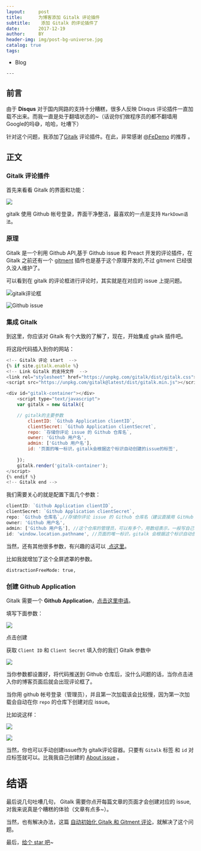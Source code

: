 ```yaml
---
layout:     post
title:      为博客添加 Gitalk 评论插件
subtitle:    添加 Gitalk 的评论插件了
date:       2017-12-19
author:     BY
header-img: img/post-bg-universe.jpg
catalog: true
tags:
```
- Blog
```
---
```



## 前言

由于 **Disqus** 对于国内网路的支持十分糟糕，很多人反映 Disqus 评论插件一直加载不出来。而我一直是处于翻墙状态的\~（话说你们做程序员的都不翻墙用Google的吗😅，哈哈，吐嘈下）

针对这个问题，我添加了[Gitalk][1] 评论插件。在此，非常感谢 [@FeDemo][2] 的推荐 。

## 正文

### Gitalk 评论插件

首先来看看 Gitalk 的界面和功能：

[![][image-1]][3]

gitalk 使用 Github 帐号登录，界面干净整洁，最喜欢的一点是支持 `MarkDown语法`。

### 原理

Gitalk 是一个利用 Github API,基于 Github issue 和 Preact 开发的评论插件，在 Gitalk 之前还有一个 [gitment][4] 插件也是基于这个原理开发的,不过 gitment 已经很久没人维护了。

可以看到在 gitalk 的评论框进行评论时，其实就是在对应的 issue 上提问题。

![gitalk评论框][image-2]

![Github issue][image-3]


### 集成 Gitalk

到这里，你应该对 Gitalk 有个大致的了解了，现在，开始集成 gitalk 插件吧。


将这段代码插入到你的网站：


```js
<!-- Gitalk 评论 start  -->
{% if site.gitalk.enable %}
<!-- Link Gitalk 的支持文件  -->
<link rel="stylesheet" href="https://unpkg.com/gitalk/dist/gitalk.css">
<script src="https://unpkg.com/gitalk@latest/dist/gitalk.min.js"></script>

<div id="gitalk-container"></div>
    <script type="text/javascript">
    var gitalk = new Gitalk({

    // gitalk的主要参数
		clientID: `Github Application clientID`,
		clientSecret: `Github Application clientSecret`,
		repo: `存储你评论 issue 的 Github 仓库名`,
		owner: 'Github 用户名',
		admin: ['Github 用户名'],
		id: '页面的唯一标识，gitalk会根据这个标识自动创建的issue的标签',
    
    });
    gitalk.render('gitalk-container');
</script>
{% endif %}
<!-- Gitalk end -->
```

我们需要关心的就是配置下面几个参数：

```js
clientID: `Github Application clientID`,
clientSecret: `Github Application clientSecret`,
repo: `Github 仓库名`,//存储你评论 issue 的 Github 仓库名（建议直接用 GitHub Page 的仓库名）
owner: 'Github 用户名',
admin: ['Github 用户名'], //这个仓库的管理员，可以有多个，用数组表示，一般写自己,
id: 'window.location.pathname', //页面的唯一标识，gitalk 会根据这个标识自动创建的issue的标签,我们使用页面的相对路径作为标识
```
当然，还有其他很多参数，有兴趣的话可以 [ 点这里][5]。

比如我就增加了这个全屏遮罩的参数。

```
distractionFreeMode: true,
```

### 创建 Github Application

Gitalk 需要一个 **Github Application**，[点击这里申请][6]。

填写下面参数：

![][image-4]

点击创建

获取 `Client ID` 和 `Client Secret` 填入你的我们 Gitalk 参数中

![][image-5]

当你参数都设置好，将代码推送到 Github 仓库后，没什么问题的话，当你点击进入你的博客页面后就会出现评论框了。

当你用 github 帐号登录（管理员），并且第一次加载该会比较慢，因为第一次加载会自动在你 `repo` 的仓库下创建对应 issue。

比如说这样：

![][image-6]

![][image-7]

当然，你也可以手动创建issue作为 gitalk评论容器。只要有 `Gitalk` 标签 和 `id` 对应标签就可以。比我我自己创建的 [About issue][7] 。

# 结语

最后说几句吐嘈几句， Gitalk 需要你点开每篇文章的页面才会创建对应的 issue,对我来说真是个糟糕的体验（文章有点多\~）。

当然，也有解决办法，这篇 [自动初始化 Gitalk 和 Gitment 评论][8]，就解决了这个问题。

最后，[给个 star 吧][9]\~

[1]:	https://github.com/gitalk/gitalk
[2]:	https://github.com/FeDemo
[3]:	https://gitalk.github.io/
[4]:	https://github.com/imsun/gitment
[5]:	https://github.com/gitalk/gitalk#options
[6]:	https://github.com/settings/applications/new
[7]:	https://github.com/qiubaiying/qiubaiying.github.io/issues/38
[8]:	https://draveness.me/git-comments-initialize
[9]:	https://github.com/qiubaiying/qiubaiying.github.io

[image-1]:	https://ws4.sinaimg.cn/large/006tKfTcgy1fmm4u3j0lmj30nk0kl40i.jpg
[image-2]:	https://ws4.sinaimg.cn/large/006tKfTcgy1fmm5916av1j30i209rab7.jpg
[image-3]:	https://ws4.sinaimg.cn/large/006tKfTcgy1fmm596ggkfj30mx0gfjuk.jpg
[image-4]:	https://ws1.sinaimg.cn/large/006tKfTcgy1fmm7jaib6fj30jo0gaacs.jpg
[image-5]:	https://ws1.sinaimg.cn/large/006tKfTcgy1fmm7jrzff6j30lc0budhp.jpg
[image-6]:	https://ws2.sinaimg.cn/large/006tKfTcgy1fmm867n88cj30l809mjse.jpg
[image-7]:	https://ws4.sinaimg.cn/large/006tKfTcgy1fmm8a0i0jkj30rr0ct42t.jpg